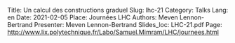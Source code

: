 Title: Un calcul des constructions graduel
Slug: lhc-21
Category: Talks
Lang: en
Date: 2021-02-05
Place: Journées LHC
Authors: Meven Lennon-Bertrand
Presenter: Meven Lennon-Bertrand
Slides_loc: LHC-21.pdf
Page: http://www.lix.polytechnique.fr/Labo/Samuel.Mimram/LHC/journees.html